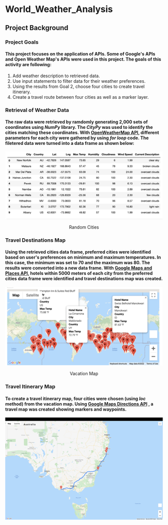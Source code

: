 # World_Weather_Analysis

## **Project Background**

### Project Goals
#### This project focuses on the application of APIs. Some of Google's APIs and Open Weather Map's APIs were used in this project. The goals of this activity are following:
1. Add weather description to retrieved data.
2. Use input statements to filter data for their weather preferences.
3. Using the results from Goal 2, choose four cities to create travel itinerary.
4. Create a travel route between four cities as well as a marker layer.

### Retrieval of Weather Data
#### The raw data were retrieved by ramdomly generating 2,000 sets of coordinates using *NumPy* library. The *CityPy* was used to identify the cities matching these coordinates. With [OpenWeatherMap API](https://openweathermap.org/current), different parameters for each city were gathered by using *for loop* code. The filetered data were turned into a data frame as shown below:

![This is an image](/Weather_Database/deliverable1_output.png)
 <p align="center">
 Random Cities
 </p>
 
### Travel Destinations Map
#### Using the retrieved cities data frame, preferred cities were identified based on user's preferences on minimum and maximum temperatures. In this case, the minimum was set to 70 and the maximum was 80. The results were converted into a new data frame. With [Google Maps and Places API](https://developers.google.com/places/web-service/search), hotels within 5000 meters of each city from the preferred cities data frame were identified and travel destinations map was created.

![This is an image](/Vacation_Search/WeatherPy_vacation_map.png)
<p align="center">
    Vacation Map
</p>

### Travel Itinerary Map
#### To create a travel itinerary map, four cities were chosen (using *loc* method)  from the vacation map. Using [Google Maps Directions API](https://developers.google.com/maps/documentation/directions/overview) , a travel map was created showing markers and waypoints. 

![This is an image](/Vacation_Itinerary/WeatherPy_travel_map.png)